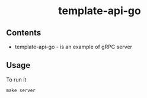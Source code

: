 <div align="center">
    <h1>template-api-go</h1>
</div>

## Contents

- template-api-go -  is an example of gRPC server

## Usage

To run it

```
make server
```